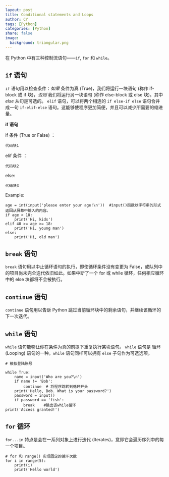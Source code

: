 ```yaml
---
layout: post
title: Conditional statements and Loops
author: CY
tags: [Python]
categories: [Python]
share: false
image:
  background: triangular.png
---
```




在 Python 中有三种控制流语句——`if`, `for` 和 `while`。

## `if` 语句

`if` 语句用以检查条件：*如果* 条件为真 (True)，我们将运行一块语句 (称作 if-block 或 if 块)，*否则* 我们将运行另一块语句 (称作 else-block 或 else 块)。其中 *else* 从句是可选的。 `elif` 语句，可以将两个相连的 `if else-if else` 语句合并成一句 `if-elif-else` 语句。这能够使程序更加简便，并且可以减少所需要的缩进量。

**if 语句**

if 条件 (True or False) ：

```
代码块1
```

elif 条件 ：

```
代码块2
```

else:

```
代码块3
```

Example:

```
age = int(input('please enter your age!\n'))  #input()函数以字符串的形式返回从屏幕中输入的内容。
if age < 18:
    print('Hi, kids')
elif 40 >= age >= 18:
    print('Hi, young man')
else:
    print('Hi, old man')
```



## `break` 语句

`break` 语句用以中止循环语句的执行，即使循环条件没有变更为 False，或队列中的项目尚未完全迭代依旧如此。如果中断了一个 for 或 while 循环，任何相应循环中的 else 块都将不会被执行。



## `continue` 语句

`continue` 语句用以告诉 Python 跳过当前循环块中的剩余语句，并继续该循环的下一次迭代。



## `while` 语句

`while` 语句能够让你在条件为真的前提下重复执行某块语句。 `while` 语句是 循环 (Looping) 语句的一种。`while` 语句同样可以拥有 `else` 子句作为可选选项。

```
# 模拟登陆账号

while True:
    name = input('Who are you?\n')
    if name != 'Bob':
        continue  # 将程序跳转到循环开头
    print('Hello, Bob. What is your password?')
    password = input()
    if password == 'fish':
        break    #跳出该while循环
print('Access granted!')
```



## `for` 循环

`for...in` 特点是会在一系列对象上进行迭代 (Iterates)，意即它会遍历序列中的每一个项目。

```
# for 和 range() 实现固定的循环次数
for i in range(5):
    print(i)
    print('Hello world')
```


